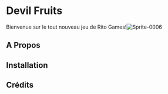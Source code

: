 # Devil Fruits
Bienvenue sur le tout nouveau jeu de Rito Games!![Sprite-0006](https://user-images.githubusercontent.com/65688348/152811024-cc77c901-21d0-4ec2-9927-76a9926901e4.png)

## A Propos

## Installation

## Crédits
